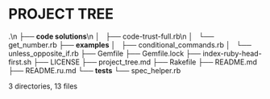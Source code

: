 PROJECT TREE
================

.\n
├── **code solutions**\n
│   ├── code-trust-full.rb\n
│   └── get_number.rb
├── **examples**
│   ├── conditional_commands.rb
│   └── unless_opposite_if.rb
├── Gemfile
├── Gemfile.lock
├── index-ruby-head-first.sh
├── LICENSE
├── project_tree.md
├── Rakefile
├── README.md
├── README.ru.md
└── **tests**
    └── spec_helper.rb

3 directories, 13 files
